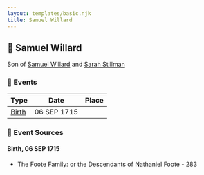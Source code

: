 ```yaml
---
layout: templates/basic.njk
title: Samuel Willard
---
```

## 🔵 Samuel Willard

Son of [Samuel Willard](/people/1/12362566) and [Sarah Stillman](/people/9/9722974)

### 📆 Events

Type | Date | Place
------ | ------ | ------
[Birth](#event-0) | 06 SEP 1715 |

### 📰 Event Sources

#### <a id="event-0"></a> Birth, 06 SEP 1715
* The Foote Family: or the Descendants of Nathaniel Foote  - 283